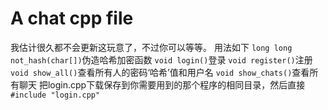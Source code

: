 # A chat cpp file
我估计很久都不会更新这玩意了，不过你可以等等。
用法如下
`long long not_hash(char[])`伪造哈希加密函数
`void login()`登录
`void register()`注册
`void show_all()`查看所有人的密码‘哈希’值和用户名
`void show_chats()`查看所有聊天
把login.cpp下载保存到你需要用到的那个程序的相同目录，然后直接`#include "login.cpp"`

